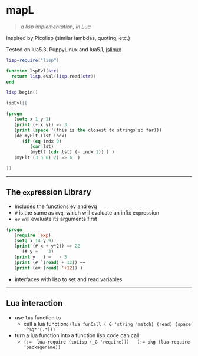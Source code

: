 # mapL

> *a lisp implementation, in Lua*

  Inspired by Picolisp (similar lambdas, quoting, etc.)

Tested on lua5.3, PuppyLinux
 and lua5.1, [jslinux](https://bellard.org/jslinux/vm.html?url=alpine-x86.cfg&mem=192)

```lua
lisp=require("lisp")

function lspEvl(str)
  return lisp.eval(lisp.read(str))
end

lisp.begin()

lspEvl[[
```
```lisp
(progn
   (setq x 1 y 2)
   (print (+ x y)) => 3
   (print (space '(this is the closest to strings so far)))
   (de myElt (lst indx)
      (if (eq indx 0)
         (car lst)
         (myElt (cdr lst) (- indx 1)) ) )
   (myElt (3 5 6) 2) => 6  )
```

```lua
]]

```

---

## The `exp`ression Library

- includes the functions ev and evq
- `#` is the same as `evq`, which will
   evaluate an infix expression
- `ev` will evaluate its arguments first

```lisp
(progn
   (require 'exp)
   (setq x 14 y 9)
   (print (# x + y*2)) => 22
      (# y =    3)   
   (print y   ) =   > 3
   (print (# `(read) + 12)) ==
   (print (ev (read) '+12)) )
```
- interfaces with lisp to set and read
  variables

---

## Lua interaction

- use `lua` function to
   - call a lua function:
    `(lua funCall (_G 'string 'match) (read) (space '^%g*'(.*)))`
- turn a lua function into a function lisp code can call:
   - `(:=  lua-require (toLisp (_G 'require)))   (:= pkg (lua-require 'packagename))`

